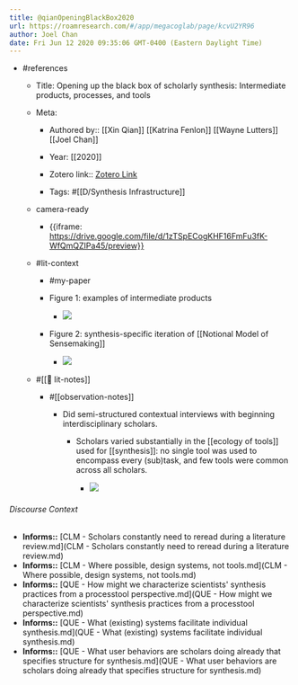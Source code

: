 ```yaml
---
title: @qianOpeningBlackBox2020
url: https://roamresearch.com/#/app/megacoglab/page/kcvU2YR96
author: Joel Chan
date: Fri Jun 12 2020 09:35:06 GMT-0400 (Eastern Daylight Time)
---
```


- #references

    - Title: Opening up the black box of scholarly synthesis: Intermediate products, processes, and tools

    - Meta:

        - Authored by:: [[Xin Qian]] [[Katrina Fenlon]] [[Wayne Lutters]] [[Joel Chan]]

        - Year: [[2020]]

        - Zotero link:: [Zotero Link](zotero://select/items/1_3JCBYY4X)

        - Tags: #[[D/Synthesis Infrastructure]]

    - camera-ready

        - {{iframe: https://drive.google.com/file/d/1zTSpECogKHF16FmFu3fK-WfQmQZIPa45/preview}}

    - #lit-context

        - #my-paper

        - Figure 1: examples of intermediate products

            - ![](https://firebasestorage.googleapis.com/v0/b/firescript-577a2.appspot.com/o/imgs%2Fapp%2Fmegacoglab%2Fms381OW21z.png?alt=media&token=e129cee8-d7bd-427a-88bd-1f2faa1f6688)

        - Figure 2: synthesis-specific iteration of [[Notional Model of Sensemaking]]

            - ![](https://firebasestorage.googleapis.com/v0/b/firescript-577a2.appspot.com/o/imgs%2Fapp%2Fmegacoglab%2FTyrIIDkvzA.png?alt=media&token=7b755a9e-2446-4b70-91de-831774d83b7f)

    - #[[📝 lit-notes]]

        - #[[observation-notes]]

            - Did semi-structured contextual interviews with beginning interdisciplinary scholars.

                - Scholars varied substantially in the [[ecology of tools]] used for [[synthesis]]: no single tool was used to encompass every (sub)task, and few tools were common across all scholars.

                    - ![](https://firebasestorage.googleapis.com/v0/b/firescript-577a2.appspot.com/o/imgs%2Fapp%2Fmegacoglab%2FpfGp_fY99U.png?alt=media&token=db2472d9-6884-467c-8ae0-5db27fcb6643)

###### Discourse Context

- **Informs::** [CLM - Scholars constantly need to reread during a literature review.md](CLM - Scholars constantly need to reread during a literature review.md)
- **Informs::** [CLM - Where possible, design systems, not tools.md](CLM - Where possible, design systems, not tools.md)
- **Informs::** [QUE - How might we characterize scientists' synthesis practices from a processtool perspective.md](QUE - How might we characterize scientists' synthesis practices from a processtool perspective.md)
- **Informs::** [QUE - What (existing) systems facilitate individual synthesis.md](QUE - What (existing) systems facilitate individual synthesis.md)
- **Informs::** [QUE - What user behaviors are scholars doing already that specifies structure for synthesis.md](QUE - What user behaviors are scholars doing already that specifies structure for synthesis.md)

